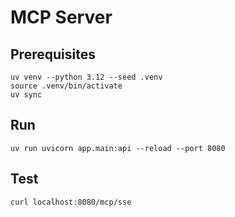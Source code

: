 # MCP Server

## Prerequisites

```
uv venv --python 3.12 --seed .venv
source .venv/bin/activate
uv sync
```
## Run
```
uv run uvicorn app.main:api --reload --port 8080
```

## Test
```
curl localhost:8080/mcp/sse
```
